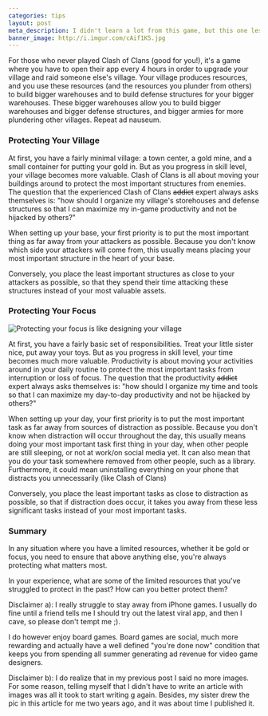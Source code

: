 ```yaml
---
categories: tips
layout: post
meta_description: I didn't learn a lot from this game, but this one lesson I did learn.
banner_image: http://i.imgur.com/cAif1K5.jpg
---
```


For those who never played Clash of Clans (good for you!), it's a game where you have to open their app every 4 hours in order to upgrade your village and raid someone else's village. Your village produces resources, and you use these resources (and the resources you plunder from others) to build bigger warehouses and to build defense structures for your bigger warehouses. These bigger warehouses allow you to build bigger warehouses and bigger defense structures, and bigger armies for more plundering other villages. Repeat ad nauseum.


### Protecting Your Village

At first, you have a fairly minimal village: a town center, a gold mine, and a small container for putting your gold in. But as you progress in skill level, your village becomes more valuable. Clash of Clans is all about moving your buildings around to protect the most important structures from enemies. The question that the experienced Clash of Clans <strike>addict</strike> expert always asks themselves is: "how should I organize my village's storehouses and defense structures so that I can maximize my in-game productivity and not be hijacked by others?"

When setting up your base, your first priority is to put the most important thing as far away from your attackers as possible. Because you don't know which side your attackers will come from, this usually means placing your most important structure in the heart of your base. 

Conversely, you place the least important structures as close to your attackers as possible, so that they spend their time attacking these structures instead of your most valuable assets.

### Protecting Your Focus

![Protecting your focus is like designing your village](http://i.imgur.com/cAif1K5.jpg)

At first, you have a fairly basic set of responsibilities. Treat your little sister nice, put away your toys. But as you progress in skill level, your time becomes much more valuable. Productivity is about moving your activities around in your daily routine to protect the most important tasks from interruption or loss of focus. The question that the productivity <strike>addict</strike> expert always asks themselves is: "how should I organize my time and tools so that I can maximize my day-to-day productivity and not be hijacked by others?"

When setting up your day, your first priority is to put the most important task as far away from sources of distraction as possible. Because you don't know when distraction will occur throughout the day, this usually means doing your most important task first thing in your day, when other people are still sleeping, or not at work/on social media yet. It can also mean that you do your task somewhere removed from other people, such as a library. Furthermore, it could mean uninstalling everything on your phone that distracts you unnecessarily (like Clash of Clans)

Conversely, you place the least important tasks as close to distraction as possible, so that if distraction does occur, it takes you away from these less significant tasks instead of your most important tasks.

### Summary

In any situation where you have a limited resources, whether it be gold or focus, you need to ensure that above anything else, you're always protecting what matters most.

In your experience, what are some of the limited resources that you've struggled to protect in the past? How can you better protect them?

Disclaimer a): I really struggle to stay away from iPhone games. I usually do fine until a friend tells me I should try out the latest viral app, and then I cave, so please don't tempt me ;).

I do however enjoy board games. Board games are social, much more rewarding and actually have a well defined "you're done now" condition that keeps you from spending all summer generating ad revenue for video game designers.

Disclaimer b): I do realize that in my previous post I said no more images. For some reason, telling myself that I didn't have to write an article with images was all it took to start writing g again. Besides, my sister drew the pic in this article for me two years ago, and it was about time I published it.
